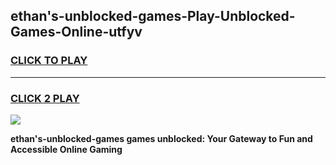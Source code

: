 
## ethan's-unblocked-games-Play-Unblocked-Games-Online-utfyv
<h3>
<a href="https://premium76.site?title=ethan's-unblocked-games&ref=24A">CLICK TO PLAY</a></h3>
<hr>

<h3>
<a href="https://premium76.site?title=ethan's-unblocked-games&ref=24A">CLICK 2 PLAY</a>
  
</h3>

<a href="https://premium76.site?title=ethan's-unblocked-games&ref=24A"><img src="https://clearcache.store/games.png"></a>


**ethan's-unblocked-games games unblocked: Your Gateway to Fun and Accessible Online Gaming**
